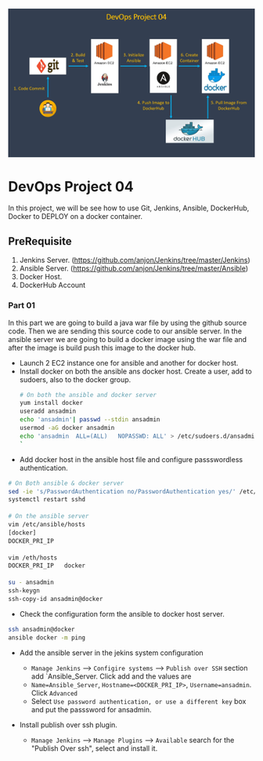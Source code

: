 ![DevOps Project-04](https://github.com/anjon/DevOps-Project/blob/master/devops-project-04.jpg)


# DevOps Project 04
In this project, we will be see how to use Git, Jenkins, Ansible, DockerHub, Docker to DEPLOY on a docker container.

## PreRequisite
1. Jenkins Server. (https://github.com/anjon/Jenkins/tree/master/Jenkins)
2. Ansible Server. (https://github.com/anjon/Jenkins/tree/master/Ansible)
3. Docker Host.
4. DockerHub Account

### Part 01
In this part we are going to build a java war file by using the github source code. Then we are sending this source code to our ansible server. In the ansible server we are going to build a docker image using the war file and after the image is build push this image to the docker hub.

- Launch 2 EC2 instance one for ansible and another for docker host. 
- Install docker on both the ansible ans docker host. Create a user, add to sudoers, also to the docker group.
  ```sh
  # On both the ansible and docker server
  yum install docker
  useradd ansadmin
  echo 'ansadmin'| passwd --stdin ansadmin
  usermod -aG docker ansadmin
  echo 'ansadmin  ALL=(ALL)   NOPASSWD: ALL' > /etc/sudoers.d/ansadmin
  `
- Add docker host in the ansible host file and configure passswordless authentication.
```sh
# On Both ansible & docker server
sed -ie 's/PasswordAuthentication no/PasswordAuthentication yes/' /etc/ssh/sshd_config
systemctl restart sshd

# On the ansible server
vim /etc/ansible/hosts
[docker]
DOCKER_PRI_IP

vim /eth/hosts
DOCKER_PRI_IP   docker

su - ansadmin
ssh-keygn
ssh-copy-id ansadmin@docker
```

- Check the configuration form the ansible to docker host server.
```sh
ssh ansadmin@docker
ansible docker -m ping
```

- Add the ansible server in the jekins system configuration
  - `Manage Jenkins` --> `Configire systems` --> `Publish over SSH` section add `Ansible_Server. Click add and the values are
  - `Name=Ansible_Server`, `Hostname=<DOCKER_PRI_IP>`, `Username=ansadmin`. Click `Advanced`   
  - Select `Use password authentication, or use a different key` box and put the passsword for ansadmin.
  
- Install publish over ssh plugin.
  - `Manage Jenkins` --> `Manage Plugins` --> `Available` search for the "Publish Over ssh", select and install it.
